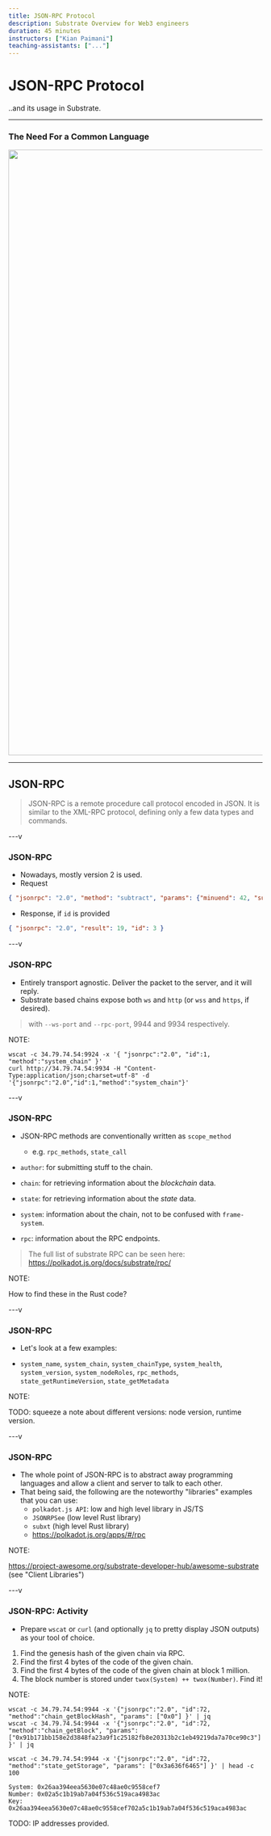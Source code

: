 ```yaml
---
title: JSON-RPC Protocol
description: Substrate Overview for Web3 engineers
duration: 45 minutes
instructors: ["Kian Paimani"]
teaching-assistants: ["..."]
---
```


# JSON-RPC Protocol

..and its usage in Substrate.

<widget-speaker name="Kian Paimani" position="FRAME/Staking Engineer" image="../../../assets/img/0-Shared/people/kian.png" github="kianenigma" twitter="kianenigma"></widget-speaker>


---

### The Need For a Common Language

<img style="width: 1200px;" src="../../../assets/img/4-Substrate/dev-4-json.svg"></img>

---

## JSON-RPC

> JSON-RPC is a remote procedure call protocol encoded in JSON. It is similar to the XML-RPC protocol, defining only a few data types and commands.

---v

### JSON-RPC

* Nowadays, mostly version 2 is used.
* Request

```json
{ "jsonrpc": "2.0", "method": "subtract", "params": {"minuend": 42, "subtrahend": 23}, "id": 3 }
```

* Response, if `id` is provided

```json
{ "jsonrpc": "2.0", "result": 19, "id": 3 }
```


---v

### JSON-RPC

* Entirely transport agnostic. Deliver the packet to the server, and it will reply.
* Substrate based chains expose both `ws` and `http` (or `wss` and `https`, if desired).

> with `--ws-port` and `--rpc-port`, 9944 and 9934 respectively.

NOTE:

```
wscat -c 34.79.74.54:9924 -x '{ "jsonrpc":"2.0", "id":1,  "method":"system_chain" }'
curl http://34.79.74.54:9934 -H "Content-Type:application/json;charset=utf-8" -d '{"jsonrpc":"2.0","id":1,"method":"system_chain"}'
```


---v

### JSON-RPC

* JSON-RPC methods are conventionally written as `scope_method`
  * e.g. `rpc_methods`, `state_call`


* `author`: for submitting stuff to the chain.
* `chain`: for retrieving information about the *blockchain* data.
* `state`: for retrieving information about the *state* data.
* `system`: information about the chain, not to be confused with `frame-system`.
* `rpc`: information about the RPC endpoints.

> The full list of substrate RPC can be seen here: https://polkadot.js.org/docs/substrate/rpc/

NOTE:

How to find these in the Rust code?

---v

### JSON-RPC

* Let's look at a few examples:

* `system_name`, `system_chain`, `system_chainType`, `system_health`, `system_version`, `system_nodeRoles`, `rpc_methods`, `state_getRuntimeVersion`, `state_getMetadata`

NOTE:

TODO: squeeze a note about different versions: node version, runtime version.

---v

### JSON-RPC

* The whole point of JSON-RPC is to abstract away programming languages and allow a client and server to talk to each other.
* That being said, the following are the noteworthy "libraries" examples that you can use:
  * `polkadot.js API`: low and high level library in JS/TS
  * `JSONRPSee` (low level Rust library)
  * `subxt` (high level Rust library)
  * https://polkadot.js.org/apps/#/rpc

NOTE:

https://project-awesome.org/substrate-developer-hub/awesome-substrate (see "Client Libraries")

---v

### JSON-RPC: Activity

* Prepare `wscat` or `curl` (and optionally `jq` to pretty display JSON outputs) as your tool of
  choice.


1. Find the genesis hash of the given chain via RPC.
2. Find the first 4 bytes of the code of the given chain.
3. Find the first 4 bytes of the code of the given chain at block 1 million.
4. The block number is stored under `twox(System) ++ twox(Number)`. Find it!

NOTE:

```
wscat -c 34.79.74.54:9944 -x '{"jsonrpc":"2.0", "id":72, "method":"chain_getBlockHash", "params": ["0x0"] }' | jq
wscat -c 34.79.74.54:9944 -x '{"jsonrpc":"2.0", "id":72, "method":"chain_getBlock", "params": ["0x91b171bb158e2d3848fa23a9f1c25182fb8e20313b2c1eb49219da7a70ce90c3"] }' | jq

wscat -c 34.79.74.54:9944 -x '{"jsonrpc":"2.0", "id":72, "method":"state_getStorage", "params": ["0x3a636f6465"] }' | head -c 100

System: 0x26aa394eea5630e07c48ae0c9558cef7
Number: 0x02a5c1b19ab7a04f536c519aca4983ac
Key: 0x26aa394eea5630e07c48ae0c9558cef702a5c1b19ab7a04f536c519aca4983ac
```

TODO: IP addresses provided.
